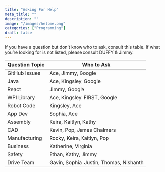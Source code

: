 ```yaml
---
title: "Asking For Help"
meta_title: ""
description: ""
image: "/images/helpme.png"
categories: ["Programming"]
draft: false
---
```

If you have a question but don’t know who to ask, consult this table. If what you’re looking for is not listed, please consult DUFFY & Jimmy.

|Question Topic             |Who to Ask             |
|---------------------------|-----------------------|
|GitHub Issues	            |Ace, Jimmy, Google
Java	                    |Ace, Kingsley, Google
React	                    |Jimmy, Google
WPI Library           	    |Ace, Kingsley, FIRST, Google
Robot Code	                |Kingsley, Ace
App Dev	                    |Sophia, Ace
Assembly	                |Keira, Kaitlyn, Kathy
CAD 	                    |Kevin, Pop, James Chalmers
Manufacturing	            |Rocky, Keira, Kaitlyn, Pop
Business	                |Katherine, Virginia
Safety	                    |Ethan, Kathy, Jimmy
Drive Team	                |Gavin, Sophia, Justin, Thomas, Nishanth
